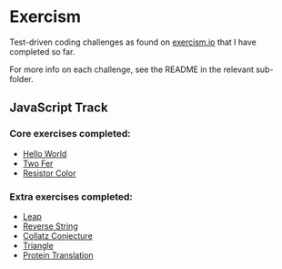 # Exercism

Test-driven coding challenges as found on [exercism.io](https://exercism.io) that I have completed so far.

For more info on each challenge, see the README in the relevant sub-folder.

## JavaScript Track

### Core exercises completed:

- [Hello World](./javascript/hello-world)
- [Two Fer](./javascript/two-fer)
- [Resistor Color](./javascript/resistor-color)

### Extra exercises completed:
- [Leap](./javascript/leap)
- [Reverse String](./javascript/reverse-string)
- [Collatz Conjecture](./javascript/collatz-conjecture)
- [Triangle](./javascript/triangle)
- [Protein Translation](./javascript/protein-translation)



